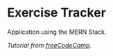 # Exercise Tracker

Application using the MERN Stack. 

*Tutorial from [freeCodeCamp](https://www.youtube.com/watch?v=7CqJlxBYj-M).*